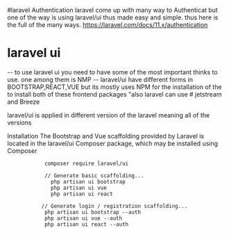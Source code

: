 #laravel Authentication
laravel come up with many way to Authenticat but one of the way is using laravel/ui thus made easy and simple. thus here is the full of the many ways.
https://laravel.com/docs/11.x/authentication
# laravel ui
-- to use laravel ui you need to have some of the most important thinks to use. one among them is NMP
-- laravel/ui have different forms in BOOTSTRAP,REACT,VUE but its mostly uses NPM for the installation of the to install both of these frontend packages
     "also laravel can use # jetstream and Breeze 

laravel/ui is applied in different version of the laravel meaning all of the versions

 Installation
  The Bootstrap and Vue scaffolding provided by Laravel is located in the laravel/ui Composer package, which may be installed using Composer
                
                composer require laravel/ui

                // Generate basic scaffolding...
                  php artisan ui bootstrap
                  php artisan ui vue
                  php artisan ui react

               // Generate login / registration scaffolding...
                php artisan ui bootstrap --auth
                php artisan ui vue --auth
                php artisan ui react --auth

